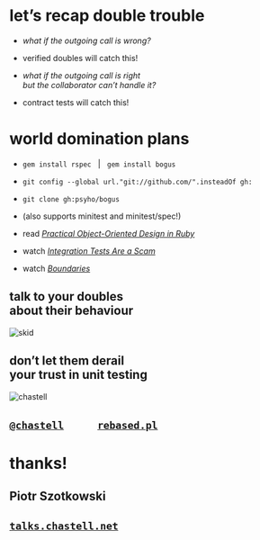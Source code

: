 # let’s recap double trouble

* _what if the outgoing call is wrong?_
<!-- .element: class="fragment" -->

* verified doubles will catch this!
<!-- .element: class="fragment" -->

* _what if the outgoing call is right<br /> but the collaborator can’t handle it?_
<!-- .element: class="fragment" -->

* contract tests will catch this!
<!-- .element: class="fragment" -->


# world domination plans

* `gem install rspec` &nbsp; | &nbsp; `gem install bogus`
<!-- .element: class="fragment" -->

* `git config --global url."git://github.com/".insteadOf gh:`
<!-- .element: class="fragment" -->

* `git clone gh:psyho/bogus`
<!-- .element: class="fragment" -->

* (also supports minitest and minitest/spec!)
<!-- .element: class="fragment" -->

* read _[Practical Object-Oriented Design in Ruby](http://www.poodr.com)_
<!-- .element: class="fragment" -->

* watch _[Integration Tests Are a Scam](http://www.infoq.com/presentations/integration-tests-scam)_
<!-- .element: class="fragment" -->

* watch _[Boundaries](https://www.destroyallsoftware.com/talks/boundaries)_
<!-- .element: class="fragment" -->


## talk to your doubles<br />about their behaviour

![skid](img/skid.gif)
<!-- .element: style="width: 50%" -->

## don’t let them derail<br />your trust in unit testing


![chastell](img/chastell_rebased.png)
<!-- .element: class="avatar" -->

## <code>[@chastell](http://chastell.net)</code>&nbsp; &nbsp; &nbsp; &nbsp; &nbsp; &nbsp; <code>[rebased.pl](http://rebased.pl)</code>

# thanks!

## Piotr Szotkowski
## <code>[talks.chastell.net](http://talks.chastell.net)</code>

